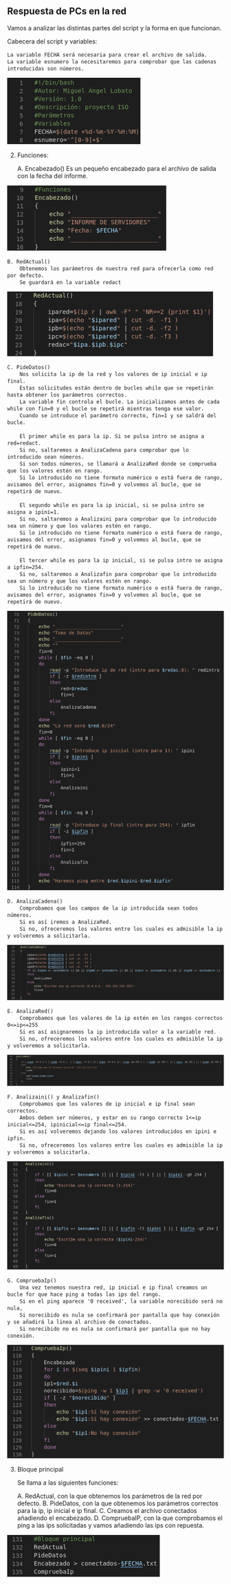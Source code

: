 ﻿## Respuesta de PCs en la red

Vamos a analizar las distintas partes del script y la forma en que funcionan.

Cabecera del script y variables:

	La variable FECHA será necesaria para crear el archivo de salida. 
	La variable esnumero la necesitaremos para comprobar que las cadenas introducidas son números.

![imagen](https://github.com/mikkgh/Linux-Scripts/blob/main/capturas/variables.png)


2. Funciones:

	A. Encabezado()
		Es un pequeño encabezado para el archivo de salida con la fecha del informe.

![imagen](https://github.com/mikkgh/Linux-Scripts/blob/main/capturas/encabezado.png)
	
	B. RedActual()
		Obtenemos los parámetros de nuestra red para ofrecerla como red por defecto.
		Se guardará en la variable redact

![imagen](https://github.com/mikkgh/Linux-Scripts/blob/main/capturas/redactual.png)

	C. PideDatos()
		Nos solicita la ip de la red y los valores de ip inicial e ip final.
		Estas solicitudes están dentro de bucles while que se repetirán hasta obtener los parámetros correctos.
		La variable fin controla el bucle. La inicializamos antes de cada while con fin=0 y el bucle se repetirá mientras tenga ese valor.
		Cuando se introduce el parámetro correcto, fin=1 y se saldrá del bucle.

		El primer while es para la ip. Si se pulsa intro se asigna a red=redact.
		Si no, saltaremos a AnalizaCadena para comprobar que lo introducido sean números.
		Si son todos números, se llamará a AnalizaRed donde se comprueba que los valores estén en rango.
		Si lo introducido no tiene formato numérico o está fuera de rango, avisamos del error, asignamos fin=0 y volvemos al bucle, que se repetirá de nuevo.

		El segundo while es para la ip inicial, si se pulsa intro se asigna a ipini=1.
		Si no, saltaremos a Analizaini para comprobar que lo introducido sea un número y que los valores estén en rango.
		Si lo introducido no tiene formato numérico o está fuera de rango, avisamos del error, asignamos fin=0 y volvemos al bucle, que se repetirá de nuevo.

		El tercer while es para la ip inicial, si se pulsa intro se asigna a ipfin=254.
		Si no, saltaremos a Analizafin para comprobar que lo introducido sea un número y que los valores estén en rango.
		Si lo introducido no tiene formato numérico o está fuera de rango, avisamos del error, asignamos fin=0 y volvemos al bucle, que se repetirá de nuevo.

![imagen](https://github.com/mikkgh/Linux-Scripts/blob/main/capturas/pidedatos.png)

	D. AnalizaCadena()
		Comprobamos que los campos de la ip introducida sean todos números.
		Si es así iremos a AnalizaRed. 
		Si no, ofreceremos los valores entre los cuales es admisible la ip y volveremos a solicitarla.

![imagen](https://github.com/mikkgh/Linux-Scripts/blob/main/capturas/analizacadena.png)

	E. AnalizaRed()
		Comprobamos que los valores de la ip estén en los rangos correctos 0<=ip<=255
		Si es así asignaremos la ip introducida valor a la variable red.
		Si no, ofreceremos los valores entre los cuales es admisible la ip y volveremos a solicitarla.

![imagen](https://github.com/mikkgh/Linux-Scripts/blob/main/capturas/analizared.png)

	F. Analizaini() y Analizafin()
		Comprobamos que los valores de ip inicial e ip final sean correctos.
		Ambos deben ser números, y estar en su rango correcto 1<=ip inicial<=254, ipinicial<=ip final<=254.
		Si es así volveremos dejando los valores introducidos en ipini e ipfin.
		Si no, ofreceremos los valores entre los cuales es admisible la ip y volveremos a solicitarla.

![imagen](https://github.com/mikkgh/Linux-Scripts/blob/main/capturas/analizaini-fin.png)

	G. CompruebaIp()
		Una vez tenemos nuestra red, ip inicial e ip final creamos un bucle for que hace ping a todas las ips del rango. 
		Si en el ping aparece '0 received', la variable norecibido será no nula, 
		Si norecibido es nula se confirmará por pantalla que hay conexión y se añadirá la linea al archivo de conectados.
		Si norecibido no es nula se confirmará por pantalla que no hay conexión.

![imagen](https://github.com/mikkgh/Linux-Scripts/blob/main/capturas/compruebaip.png)


3. Bloque principal
	
	Se llama a las siguientes funciones:

	A. RedActual, con la que obtenemos los parámetros de la red por defecto.
	B. PideDatos, con la que obtenemos los parámetros correctos para la ip, ip inicial e ip final.
	C. Creamos el archivo conectados añadiendo el encabezado.
	D. CompruebaIP, con la que comprobamos el ping a las ips solicitadas y vamos añadiendo las ips con repuesta.	

![imagen](https://github.com/mikkgh/Linux-Scripts/blob/main/capturas/bloqueprincipal.png)














